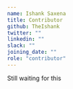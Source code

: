 ```yaml
---
name: Ishank Saxena
title: Contributor
github: TheIshank
twitter: ""
linkedin: ""
slack: ""
joining_date: ""
role: "contributor"
---
```


Still waiting for this
